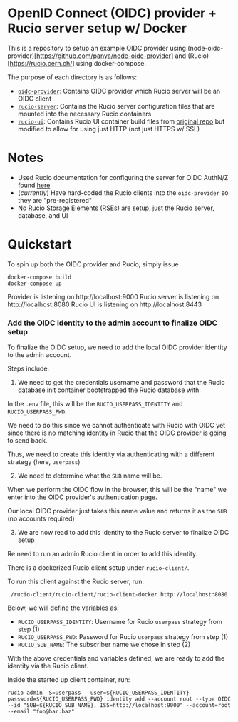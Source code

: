 # OpenID Connect (OIDC) provider + Rucio server setup w/ Docker

This is a repository to setup an example OIDC provider using
(node-oidc-provider)[https://github.com/panva/node-oidc-provider]
and
(Rucio)[https://rucio.cern.ch/]
using docker-compose.

The purpose of each directory is as follows:
  - [`oidc-provider`](oidc-provider): Contains OIDC provider which Rucio server will be an OIDC client
  - [`rucio-server`](rucio-server): Contains the Rucio server configuration files that are mounted into the necessary Rucio containers
  - [`rucio-ui`](rucio-ui): Contains Rucio UI container build files from [original repo](https://github.com/rucio/containers/tree/master/ui) but modified to allow for using just HTTP (not just HTTPS w/ SSL)

# Notes

* Used Rucio documentation for configuring the server for OIDC AuthN/Z found [here](https://rucio.cern.ch/documentation/installing-rucio-server/#server-configuration-for-open-id-connect-authnz)
* (_currently_) Have hard-coded the Rucio clients into the `oidc-provider` so they are "pre-registered"
* No Rucio Storage Elements (RSEs) are setup, just the Rucio server, database, and UI

# Quickstart

To spin up both the OIDC provider and Rucio, simply issue
```
docker-compose build
docker-compose up
```

Provider is listening on http://localhost:9000
Rucio server is listening on http://localhost:8080
Rucio UI is listening on http://localhost:8443

### Add the OIDC identity to the admin account to finalize OIDC setup

To finalize the OIDC setup, we need to add the local OIDC provider identity to the admin account.


Steps include:

1) We need to get the credentials username and password that the Rucio database init container bootstrapped the Rucio database with.

In the `.env` file, this will be the `RUCIO_USERPASS_IDENTITY` and `RUCIO_USERPASS_PWD`.

We need to do this since we cannot authenticate with Rucio with OIDC yet since there is no matching identity in Rucio that the OIDC provider is going to send back.

Thus, we need to create this identity via authenticating with a different strategy (here, `userpass`)

2) We need to determine what the `SUB` name will be.

When we perform the OIDC flow in the browser, this will be the "name" we enter into the OIDC provider's authentication page.

Our local OIDC provider just takes this name value and returns it as the `SUB` (no accounts required)

3) We are now read to add this identity to the Rucio server to finalize OIDC setup

Re need to run an admin Rucio client in order to add this identity.

There is a dockerized Rucio client setup under `rucio-client/`.

To run this client against the Rucio server, run:
```
./rucio-client/rucio-client/rucio-client-docker http://localhost:8080
```

Below, we will define the variables as:
  - `RUCIO_USERPASS_IDENTITY`: Username for Rucio `userpass` strategy from step (1)
  - `RUCIO_USERPASS_PWD`: Password for Rucio `userpass` strategy from step (1)
  - `RUCIO_SUB_NAME`: The subscriber name we chose in step (2)

With the above credentials and variables defined, we are ready to add the identity via the Rucio client.

Inside the started up client container, run:

```
rucio-admin -S=userpass --user=${RUCIO_USERPASS_IDENTITY} --password=${RUCIO_USERPASS_PWD} identity add --account root --type OIDC --id "SUB=${RUCIO_SUB_NAME}, ISS=http://localhost:9000" --account=root --email "foo@bar.baz"
```

